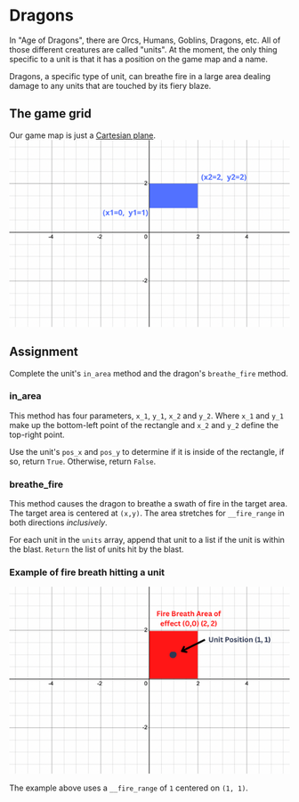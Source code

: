 # Dragons

In "Age of Dragons", there are Orcs, Humans, Goblins, Dragons, etc. All of those different creatures are called "units". At the moment, the only thing specific to a unit is that it has a position on the game map and a name.

Dragons, a specific type of unit, can breathe fire in a large area dealing damage to any units that are touched by its fiery blaze.

## The game grid

Our game map is just a [Cartesian plane](https://en.wikipedia.org/wiki/Cartesian_coordinate_system).
![Alt text](B0qdAs2.png)

## Assignment

Complete the unit's `in_area` method and the dragon's `breathe_fire` method.

### in_area

This method has four parameters, `x_1`, `y_1`, `x_2` and `y_2`. Where `x_1` and `y_1` make up the bottom-left point of the rectangle and `x_2` and `y_2` define the top-right point.

Use the unit's `pos_x` and `pos_y` to determine if it is inside of the rectangle, if so, return `True`. Otherwise, return `False`.

### breathe_fire

This method causes the dragon to breathe a swath of fire in the target area. The target area is centered at `(x,y)`. The area stretches for `__fire_range` in both directions _inclusively_.

For each unit in the `units` array, append that unit to a list if the unit is within the blast. `Return` the list of units hit by the blast.

### Example of fire breath hitting a unit
![Alt text](Kkxgpjr.png)

The example above uses a `__fire_range` of `1` centered on `(1, 1)`.